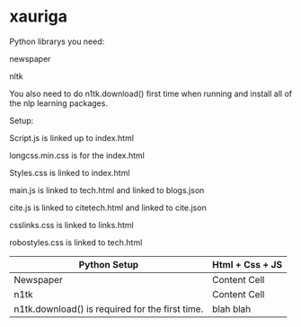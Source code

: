 # xauriga

Python librarys you need:

newspaper

nltk

You also need to do n1tk.download() first time when running and install all of the nlp learning packages.

Setup:

  Script.js is linked up to index.html

  longcss.min.css is for the index.html

  Styles.css is linked to index.html

  main.js is linked to tech.html and linked to blogs.json

  cite.js is linked to citetech.html and linked to cite.json

  csslinks.css is linked to links.html

  robostyles.css is linked to tech.html
  
| Python Setup  | Html + Css + JS|
| ------------- | ------------- |
| Newspaper  | Content Cell  |
| n1tk  | Content Cell  |
| n1tk.download() is required for the first time. | blah blah |

